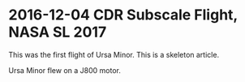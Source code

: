 # 2016-12-04 CDR Subscale Flight, NASA SL 2017

This was the first flight of Ursa Minor. This is a skeleton article.

Ursa Minor flew on a J800 motor.

